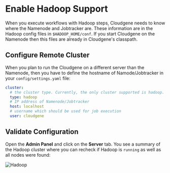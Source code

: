 
# Enable Hadoop Support

When you execute workflows with Hadoop steps, Cloudgene needs to know where the Namenode and Jobtracker are. These information are in the Hadoop config files in `$HADOOP_HOME/conf`. If you start Cloudgene on the Namenode then this files are already in Cloudgene's classpath.

## Configure Remote Cluster

When you plan to run the Cloudgene on a different server than the Namenode, then you have to define the hostname of Namode/Jobtracker in your `config/settings.yaml` file:

```yaml
cluster:
  # the cluster type. Currently, the only cluster supported is hadoop.
  type: hadoop
  # IP address of Namenode/Jobtracker
  host: localhost
  # username which should be used for job execution
  user: cloudgene
```

## Validate Configuration

Open the **Admin Panel** and click on the **Server** tab. You see a summary of the Hadoop cluster where you can recheck if Hadoop is `running` as well as all nodes were found:


![Hadoop](/daemon/images/hadoop.png)
